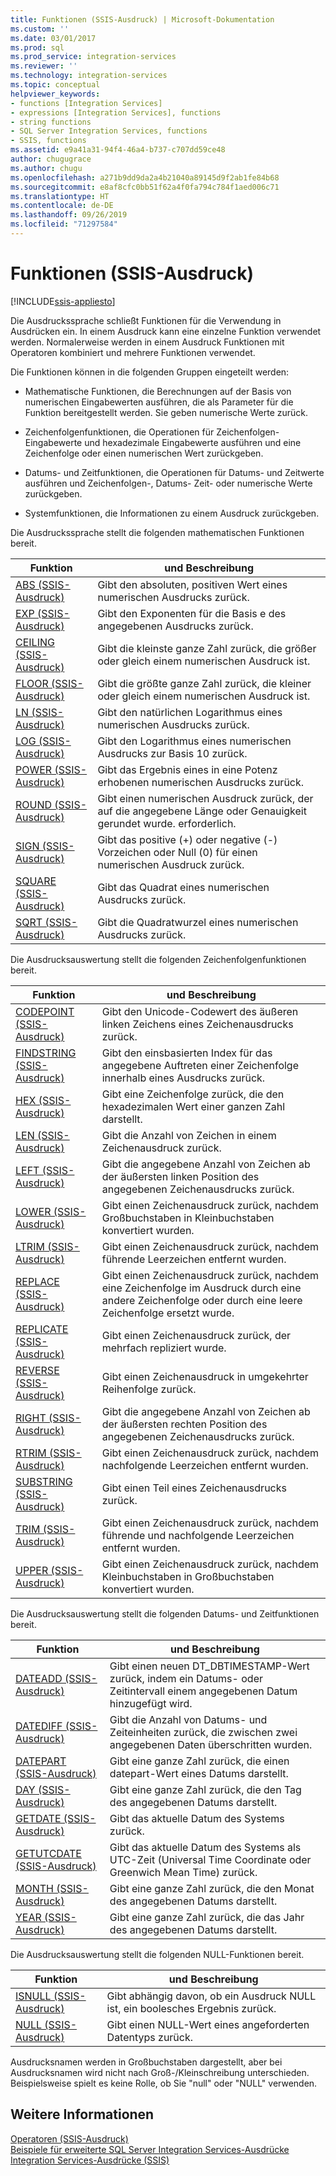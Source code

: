 ```yaml
---
title: Funktionen (SSIS-Ausdruck) | Microsoft-Dokumentation
ms.custom: ''
ms.date: 03/01/2017
ms.prod: sql
ms.prod_service: integration-services
ms.reviewer: ''
ms.technology: integration-services
ms.topic: conceptual
helpviewer_keywords:
- functions [Integration Services]
- expressions [Integration Services], functions
- string functions
- SQL Server Integration Services, functions
- SSIS, functions
ms.assetid: e9a41a31-94f4-46a4-b737-c707dd59ce48
author: chugugrace
ms.author: chugu
ms.openlocfilehash: a271b9dd9da2a4b21040a89145d9f2ab1fe84b68
ms.sourcegitcommit: e8af8cfc0bb51f62a4f0fa794c784f1aed006c71
ms.translationtype: HT
ms.contentlocale: de-DE
ms.lasthandoff: 09/26/2019
ms.locfileid: "71297584"
---
```

# <a name="functions-ssis-expression"></a>Funktionen (SSIS-Ausdruck)

[!INCLUDE[ssis-appliesto](../../includes/ssis-appliesto-ssvrpluslinux-asdb-asdw-xxx.md)]


  Die Ausdruckssprache schließt Funktionen für die Verwendung in Ausdrücken ein. In einem Ausdruck kann eine einzelne Funktion verwendet werden. Normalerweise werden in einem Ausdruck Funktionen mit Operatoren kombiniert und mehrere Funktionen verwendet.  
  
 Die Funktionen können in die folgenden Gruppen eingeteilt werden:  
  
-   Mathematische Funktionen, die Berechnungen auf der Basis von numerischen Eingabewerten ausführen, die als Parameter für die Funktion bereitgestellt werden. Sie geben numerische Werte zurück.  
  
-   Zeichenfolgenfunktionen, die Operationen für Zeichenfolgen-Eingabewerte und hexadezimale Eingabewerte ausführen und eine Zeichenfolge oder einen numerischen Wert zurückgeben.  
  
-   Datums- und Zeitfunktionen, die Operationen für Datums- und Zeitwerte ausführen und Zeichenfolgen-, Datums- Zeit- oder numerische Werte zurückgeben.  
  
-   Systemfunktionen, die Informationen zu einem Ausdruck zurückgeben.  
  
 Die Ausdruckssprache stellt die folgenden mathematischen Funktionen bereit.  
  
|Funktion|und Beschreibung|  
|--------------|-----------------|  
|[ABS &#40;SSIS-Ausdruck&#41;](../../integration-services/expressions/abs-ssis-expression.md)|Gibt den absoluten, positiven Wert eines numerischen Ausdrucks zurück.|  
|[EXP &#40;SSIS-Ausdruck&#41;](../../integration-services/expressions/exp-ssis-expression.md)|Gibt den Exponenten für die Basis e des angegebenen Ausdrucks zurück.|  
|[CEILING &#40;SSIS-Ausdruck&#41;](../../integration-services/expressions/ceiling-ssis-expression.md)|Gibt die kleinste ganze Zahl zurück, die größer oder gleich einem numerischen Ausdruck ist.|  
|[FLOOR &#40;SSIS-Ausdruck&#41;](../../integration-services/expressions/floor-ssis-expression.md)|Gibt die größte ganze Zahl zurück, die kleiner oder gleich einem numerischen Ausdruck ist.|  
|[LN &#40;SSIS-Ausdruck&#41;](../../integration-services/expressions/ln-ssis-expression.md)|Gibt den natürlichen Logarithmus eines numerischen Ausdrucks zurück.|  
|[LOG &#40;SSIS-Ausdruck&#41;](../../integration-services/expressions/log-ssis-expression.md)|Gibt den Logarithmus eines numerischen Ausdrucks zur Basis 10 zurück.|  
|[POWER &#40;SSIS-Ausdruck&#41;](../../integration-services/expressions/power-ssis-expression.md)|Gibt das Ergebnis eines in eine Potenz erhobenen numerischen Ausdrucks zurück.|  
|[ROUND &#40;SSIS-Ausdruck&#41;](../../integration-services/expressions/round-ssis-expression.md)|Gibt einen numerischen Ausdruck zurück, der auf die angegebene Länge oder Genauigkeit gerundet wurde. erforderlich.|  
|[SIGN &#40;SSIS-Ausdruck&#41;](../../integration-services/expressions/sign-ssis-expression.md)|Gibt das positive (+) oder negative (-) Vorzeichen oder Null (0) für einen numerischen Ausdruck zurück.|  
|[SQUARE &#40;SSIS-Ausdruck&#41;](../../integration-services/expressions/square-ssis-expression.md)|Gibt das Quadrat eines numerischen Ausdrucks zurück.|  
|[SQRT &#40;SSIS-Ausdruck&#41;](../../integration-services/expressions/sqrt-ssis-expression.md)|Gibt die Quadratwurzel eines numerischen Ausdrucks zurück.|  
  
 Die Ausdrucksauswertung stellt die folgenden Zeichenfolgenfunktionen bereit.  
  
|Funktion|und Beschreibung|  
|--------------|-----------------|  
|[CODEPOINT &#40;SSIS-Ausdruck&#41;](../../integration-services/expressions/codepoint-ssis-expression.md)|Gibt den Unicode-Codewert des äußeren linken Zeichens eines Zeichenausdrucks zurück.|  
|[FINDSTRING &#40;SSIS-Ausdruck&#41;](../../integration-services/expressions/findstring-ssis-expression.md)|Gibt den einsbasierten Index für das angegebene Auftreten einer Zeichenfolge innerhalb eines Ausdrucks zurück.|  
|[HEX &#40;SSIS-Ausdruck&#41;](../../integration-services/expressions/hex-ssis-expression.md)|Gibt eine Zeichenfolge zurück, die den hexadezimalen Wert einer ganzen Zahl darstellt.|  
|[LEN &#40;SSIS-Ausdruck&#41;](../../integration-services/expressions/len-ssis-expression.md)|Gibt die Anzahl von Zeichen in einem Zeichenausdruck zurück.|  
|[LEFT &#40;SSIS-Ausdruck&#41;](../../integration-services/expressions/left-ssis-expression.md)|Gibt die angegebene Anzahl von Zeichen ab der äußersten linken Position des angegebenen Zeichenausdrucks zurück.|  
|[LOWER &#40;SSIS-Ausdruck&#41;](../../integration-services/expressions/lower-ssis-expression.md)|Gibt einen Zeichenausdruck zurück, nachdem Großbuchstaben in Kleinbuchstaben konvertiert wurden.|  
|[LTRIM &#40;SSIS-Ausdruck&#41;](../../integration-services/expressions/ltrim-ssis-expression.md)|Gibt einen Zeichenausdruck zurück, nachdem führende Leerzeichen entfernt wurden.|  
|[REPLACE &#40;SSIS-Ausdruck&#41;](../../integration-services/expressions/replace-ssis-expression.md)|Gibt einen Zeichenausdruck zurück, nachdem eine Zeichenfolge im Ausdruck durch eine andere Zeichenfolge oder durch eine leere Zeichenfolge ersetzt wurde.|  
|[REPLICATE &#40;SSIS-Ausdruck&#41;](../../integration-services/expressions/replicate-ssis-expression.md)|Gibt einen Zeichenausdruck zurück, der mehrfach repliziert wurde.|  
|[REVERSE &#40;SSIS-Ausdruck&#41;](../../integration-services/expressions/reverse-ssis-expression.md)|Gibt einen Zeichenausdruck in umgekehrter Reihenfolge zurück.|  
|[RIGHT &#40;SSIS-Ausdruck&#41;](../../integration-services/expressions/right-ssis-expression.md)|Gibt die angegebene Anzahl von Zeichen ab der äußersten rechten Position des angegebenen Zeichenausdrucks zurück.|  
|[RTRIM &#40;SSIS-Ausdruck&#41;](../../integration-services/expressions/rtrim-ssis-expression.md)|Gibt einen Zeichenausdruck zurück, nachdem nachfolgende Leerzeichen entfernt wurden.|  
|[SUBSTRING &#40;SSIS-Ausdruck&#41;](../../integration-services/expressions/substring-ssis-expression.md)|Gibt einen Teil eines Zeichenausdrucks zurück.|  
|[TRIM &#40;SSIS-Ausdruck&#41;](../../integration-services/expressions/trim-ssis-expression.md)|Gibt einen Zeichenausdruck zurück, nachdem führende und nachfolgende Leerzeichen entfernt wurden.|  
|[UPPER &#40;SSIS-Ausdruck&#41;](../../integration-services/expressions/upper-ssis-expression.md)|Gibt einen Zeichenausdruck zurück, nachdem Kleinbuchstaben in Großbuchstaben konvertiert wurden.|  
  
 Die Ausdrucksauswertung stellt die folgenden Datums- und Zeitfunktionen bereit.  
  
|Funktion|und Beschreibung|  
|--------------|-----------------|  
|[DATEADD &#40;SSIS-Ausdruck&#41;](../../integration-services/expressions/dateadd-ssis-expression.md)|Gibt einen neuen DT_DBTIMESTAMP-Wert zurück, indem ein Datums- oder Zeitintervall einem angegebenen Datum hinzugefügt wird.|  
|[DATEDIFF &#40;SSIS-Ausdruck&#41;](../../integration-services/expressions/datediff-ssis-expression.md)|Gibt die Anzahl von Datums- und Zeiteinheiten zurück, die zwischen zwei angegebenen Daten überschritten wurden.|  
|[DATEPART &#40;SSIS-Ausdruck&#41;](../../integration-services/expressions/datepart-ssis-expression.md)|Gibt eine ganze Zahl zurück, die einen datepart-Wert eines Datums darstellt.|  
|[DAY &#40;SSIS-Ausdruck&#41;](../../integration-services/expressions/day-ssis-expression.md)|Gibt eine ganze Zahl zurück, die den Tag des angegebenen Datums darstellt.|  
|[GETDATE &#40;SSIS-Ausdruck&#41;](../../integration-services/expressions/getdate-ssis-expression.md)|Gibt das aktuelle Datum des Systems zurück.|  
|[GETUTCDATE &#40;SSIS-Ausdruck&#41;](../../integration-services/expressions/getutcdate-ssis-expression.md)|Gibt das aktuelle Datum des Systems als UTC-Zeit (Universal Time Coordinate oder Greenwich Mean Time) zurück.|  
|[MONTH &#40;SSIS-Ausdruck&#41;](../../integration-services/expressions/month-ssis-expression.md)|Gibt eine ganze Zahl zurück, die den Monat des angegebenen Datums darstellt.|  
|[YEAR &#40;SSIS-Ausdruck&#41;](../../integration-services/expressions/year-ssis-expression.md)|Gibt eine ganze Zahl zurück, die das Jahr des angegebenen Datums darstellt.|  
  
 Die Ausdrucksauswertung stellt die folgenden NULL-Funktionen bereit.  
  
|Funktion|und Beschreibung|  
|--------------|-----------------|  
|[ISNULL &#40;SSIS-Ausdruck&#41;](../../integration-services/expressions/isnull-ssis-expression.md)|Gibt abhängig davon, ob ein Ausdruck NULL ist, ein boolesches Ergebnis zurück.|  
|[NULL &#40;SSIS-Ausdruck&#41;](../../integration-services/expressions/null-ssis-expression.md)|Gibt einen NULL-Wert eines angeforderten Datentyps zurück.|  
  
 Ausdrucksnamen werden in Großbuchstaben dargestellt, aber bei Ausdrucksnamen wird nicht nach Groß-/Kleinschreibung unterschieden. Beispielsweise spielt es keine Rolle, ob Sie "null" oder "NULL" verwenden.  
  
## <a name="see-also"></a>Weitere Informationen  
 [Operatoren &#40;SSIS-Ausdruck&#41;](../../integration-services/expressions/operators-ssis-expression.md)   
 [Beispiele für erweiterte SQL Server Integration Services-Ausdrücke](../../integration-services/expressions/examples-of-advanced-integration-services-expressions.md)   
 [Integration Services-Ausdrücke &#40;SSIS&#41;](../../integration-services/expressions/integration-services-ssis-expressions.md)  
  
  
